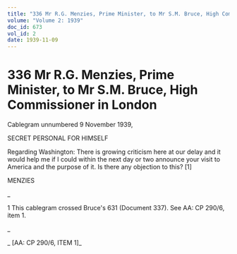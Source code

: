 ```yaml
---
title: "336 Mr R.G. Menzies, Prime Minister, to Mr S.M. Bruce, High Commissioner in London"
volume: "Volume 2: 1939"
doc_id: 673
vol_id: 2
date: 1939-11-09
---
```


# 336 Mr R.G. Menzies, Prime Minister, to Mr S.M. Bruce, High Commissioner in London

Cablegram unnumbered 9 November 1939,

SECRET PERSONAL FOR HIMSELF

Regarding Washington: There is growing criticism here at our delay and it would help me if I could within the next day or two announce your visit to America and the purpose of it. Is there any objection to this? [1]

MENZIES

_

1 This cablegram crossed Bruce's 631 (Document 337). See AA: CP 290/6, item 1.

_

_ [AA: CP 290/6, ITEM 1]_
